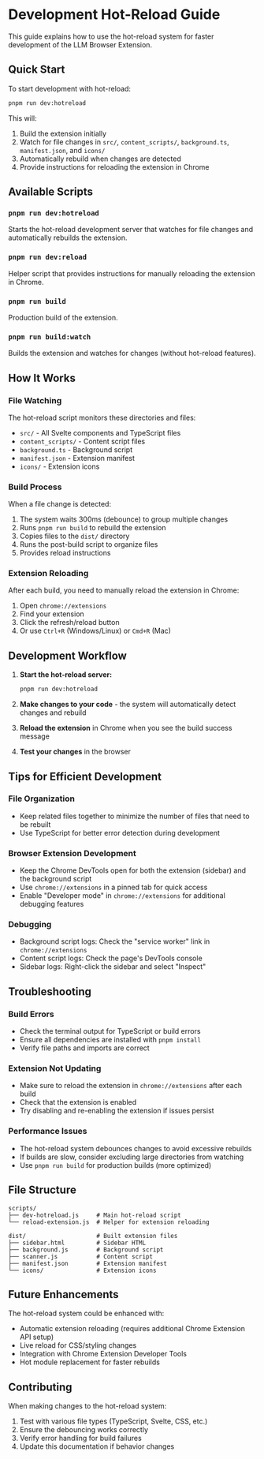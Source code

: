 # Development Hot-Reload Guide

This guide explains how to use the hot-reload system for faster development of the LLM Browser Extension.

## Quick Start

To start development with hot-reload:

```bash
pnpm run dev:hotreload
```

This will:
1. Build the extension initially
2. Watch for file changes in `src/`, `content_scripts/`, `background.ts`, `manifest.json`, and `icons/`
3. Automatically rebuild when changes are detected
4. Provide instructions for reloading the extension in Chrome

## Available Scripts

### `pnpm run dev:hotreload`
Starts the hot-reload development server that watches for file changes and automatically rebuilds the extension.

### `pnpm run dev:reload`
Helper script that provides instructions for manually reloading the extension in Chrome.

### `pnpm run build`
Production build of the extension.

### `pnpm run build:watch`
Builds the extension and watches for changes (without hot-reload features).

## How It Works

### File Watching
The hot-reload script monitors these directories and files:
- `src/` - All Svelte components and TypeScript files
- `content_scripts/` - Content script files
- `background.ts` - Background script
- `manifest.json` - Extension manifest
- `icons/` - Extension icons

### Build Process
When a file change is detected:
1. The system waits 300ms (debounce) to group multiple changes
2. Runs `pnpm run build` to rebuild the extension
3. Copies files to the `dist/` directory
4. Runs the post-build script to organize files
5. Provides reload instructions

### Extension Reloading
After each build, you need to manually reload the extension in Chrome:
1. Open `chrome://extensions`
2. Find your extension
3. Click the refresh/reload button
4. Or use `Ctrl+R` (Windows/Linux) or `Cmd+R` (Mac)

## Development Workflow

1. **Start the hot-reload server:**
   ```bash
   pnpm run dev:hotreload
   ```

2. **Make changes to your code** - the system will automatically detect changes and rebuild

3. **Reload the extension** in Chrome when you see the build success message

4. **Test your changes** in the browser

## Tips for Efficient Development

### File Organization
- Keep related files together to minimize the number of files that need to be rebuilt
- Use TypeScript for better error detection during development

### Browser Extension Development
- Keep the Chrome DevTools open for both the extension (sidebar) and the background script
- Use `chrome://extensions` in a pinned tab for quick access
- Enable "Developer mode" in `chrome://extensions` for additional debugging features

### Debugging
- Background script logs: Check the "service worker" link in `chrome://extensions`
- Content script logs: Check the page's DevTools console
- Sidebar logs: Right-click the sidebar and select "Inspect"

## Troubleshooting

### Build Errors
- Check the terminal output for TypeScript or build errors
- Ensure all dependencies are installed with `pnpm install`
- Verify file paths and imports are correct

### Extension Not Updating
- Make sure to reload the extension in `chrome://extensions` after each build
- Check that the extension is enabled
- Try disabling and re-enabling the extension if issues persist

### Performance Issues
- The hot-reload system debounces changes to avoid excessive rebuilds
- If builds are slow, consider excluding large directories from watching
- Use `pnpm run build` for production builds (more optimized)

## File Structure

```
scripts/
├── dev-hotreload.js     # Main hot-reload script
└── reload-extension.js  # Helper for extension reloading

dist/                    # Built extension files
├── sidebar.html         # Sidebar HTML
├── background.js        # Background script
├── scanner.js           # Content script
├── manifest.json        # Extension manifest
└── icons/               # Extension icons
```

## Future Enhancements

The hot-reload system could be enhanced with:
- Automatic extension reloading (requires additional Chrome Extension API setup)
- Live reload for CSS/styling changes
- Integration with Chrome Extension Developer Tools
- Hot module replacement for faster rebuilds

## Contributing

When making changes to the hot-reload system:
1. Test with various file types (TypeScript, Svelte, CSS, etc.)
2. Ensure the debouncing works correctly
3. Verify error handling for build failures
4. Update this documentation if behavior changes
